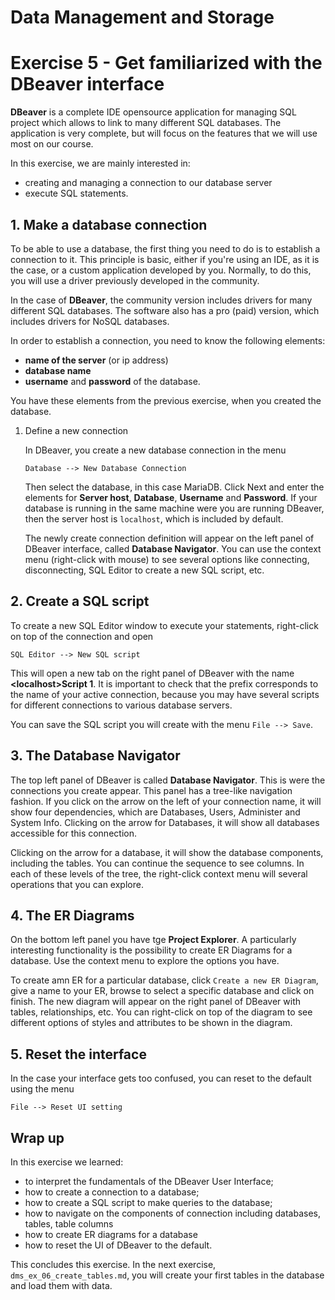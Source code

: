 # Data Management and Storage

# Exercise 5 - Get familiarized with the DBeaver interface

**DBeaver** is a complete IDE opensource application for managing SQL project which allows to link to many different SQL databases. The application is very complete, but will focus on the features that we will use most on our course.

In this exercise, we are mainly interested in:
- creating and managing a connection to our database server
- execute SQL statements.

## 1. Make a database connection 

To be able to use a database, the first thing you need to do is to establish a connection to it. This principle is basic, either if you're using an IDE, as it is the case, or a custom application developed by you. Normally, to do this, you will use a driver previously developed in the community.

In the case of **DBeaver**, the community version includes drivers for many different SQL databases. The software also has a pro (paid) version, which includes drivers for NoSQL databases.

In order to establish a connection, you need to know the following elements:
- **name of the server** (or ip address)
- **database name**
- **username** and **password** of the database.

You have these elements from the previous exercise, when you created the database.

   1. Define a new connection
   
      In DBeaver, you create a new database connection in the menu 

      `Database --> New Database Connection` 

       Then select the database, in this case MariaDB. Click Next and enter the elements for **Server host**, **Database**, **Username** and **Password**. If your database is running in the same machine were you are running DBeaver, then the server host is `localhost`, which is included by default.

      The newly create connection definition will appear on the left panel of DBeaver interface, called **Database Navigator**. You can use the context menu (right-click with mouse) to see several options like connecting, disconnecting, SQL Editor to create a new SQL script, etc. 

## 2. Create a SQL script

To create a new SQL Editor window to execute your statements, right-click on top of the connection and open 
       
`
SQL Editor --> New SQL script
`

This will open a new tab on the right panel of DBeaver with the name **\<localhost\>Script 1**. It is important to check that the prefix corresponds to the name of your active connection, because you may have several scripts for different connections to various database servers.

You can save the SQL script you will create with the menu `File --> Save`.

## 3. The Database Navigator

The top left panel of DBeaver is called **Database Navigator**. This is were the connections you create appear. This panel has a tree-like navigation fashion. If you click on the arrow on the left of your connection name, it will show four dependencies, which are Databases, Users, Administer and System Info. Clicking on the arrow for Databases, it will show all databases accessible for this connection. 

Clicking on the arrow for a database, it will show the database components, including the tables. You can continue the sequence to see columns. In each of these levels of the tree, the right-click context menu will several operations that you can explore.

## 4. The ER Diagrams

On the bottom left panel you have tge **Project Explorer**. A particularly interesting functionality is the possibility to create ER Diagrams for a database. Use the context menu to explore the options you have.

To create amn ER for a particular database, click `Create a new ER Diagram`, give a name to your ER, browse to select a specific database and click on finish. The new diagram will appear on the right panel of DBeaver with tables, relationships, etc. You can right-click on top of the diagram to see different options of styles and attributes to be shown in the diagram.

## 5. Reset the interface

In the case your interface gets too confused, you can reset to the default using the menu

`
File --> Reset UI setting
`

## Wrap up

In this exercise we learned:
- to interpret the fundamentals of the DBeaver User Interface;
- how to create a connection to a database;
- how to create a SQL script to make queries to the database;
- how to navigate on the components of connection including databases, tables, table columns
- how to create ER diagrams for a database
- how to reset the UI of DBeaver to the default.

This concludes this exercise. In the next exercise, `dms_ex_06_create_tables.md`, you will create your first tables in the database and load them with data.


